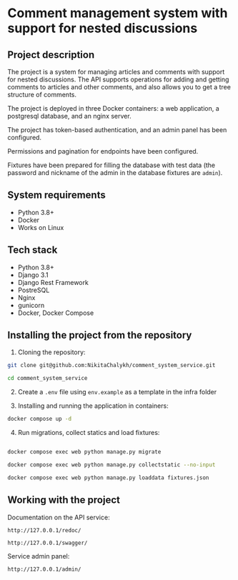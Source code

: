 Comment management system with support for nested discussions
=====

Project description
----------

The project is a system for managing articles and comments with support for nested discussions. The API supports operations for adding and getting comments to articles and other comments, and also allows you to get a tree structure of comments.

The project is deployed in three Docker containers: a web application, a postgresql database, and an nginx server.

The project has token-based authentication, and an admin panel has been configured.

Permissions and pagination for endpoints have been configured.

Fixtures have been prepared for filling the database with test data (the password and nickname of the admin in the database fixtures are ```admin```).

System requirements
----------
* Python 3.8+
* Docker
* Works on Linux

Tech stack
----------
* Python 3.8+
* Django 3.1
* Django Rest Framework
* PostreSQL
* Nginx
* gunicorn
* Docker, Docker Compose

Installing the project from the repository
----------
1. Cloning the repository:
```bash
git clone git@github.com:NikitaChalykh/comment_system_service.git

cd comment_system_service
```

2. Create a ```.env``` file using ```env.example``` as a template in the infra folder

3. Installing and running the application in containers:
```bash
docker compose up -d
```

4. Run migrations, collect statics and load fixtures:
```bash

docker compose exec web python manage.py migrate

docker compose exec web python manage.py collectstatic --no-input

docker compose exec web python manage.py loaddata fixtures.json
```

Working with the project
----------
Documentation on the API service:

```http://127.0.0.1/redoc/```

```http://127.0.0.1/swagger/```

Service admin panel:

```http://127.0.0.1/admin/```